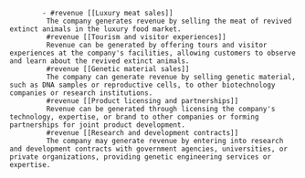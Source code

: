 			- #revenue [[Luxury meat sales]]
			 The company generates revenue by selling the meat of revived extinct animals in the luxury food market.
			 #revenue [[Tourism and visitor experiences]]
			 Revenue can be generated by offering tours and visitor experiences at the company's facilities, allowing customers to observe and learn about the revived extinct animals.
			 #revenue [[Genetic material sales]]
			 The company can generate revenue by selling genetic material, such as DNA samples or reproductive cells, to other biotechnology companies or research institutions.
			 #revenue [[Product licensing and partnerships]]
			 Revenue can be generated through licensing the company's technology, expertise, or brand to other companies or forming partnerships for joint product development.
			 #revenue [[Research and development contracts]]
			 The company may generate revenue by entering into research and development contracts with government agencies, universities, or private organizations, providing genetic engineering services or expertise.



